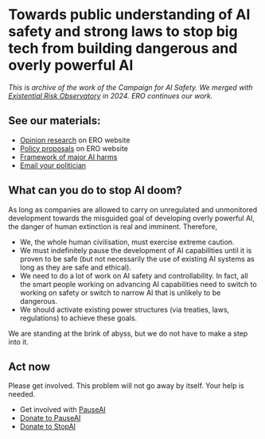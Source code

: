# Towards public understanding of AI safety and strong laws to stop big tech from building dangerous and overly powerful AI

_This is archive of the work of the Campaign for AI Safety. We merged with [Existential Risk Observatory](https://www.existentialriskobservatory.org/) in 2024. ERO continues our work._

## See our materials:

* [Opinion research](https://www.existentialriskobservatory.org/research-2/) on ERO website
* [Policy proposals](https://www.existentialriskobservatory.org/policy-proposals/) on ERO website
* [Framework of major AI harms](https://github.com/Campaign-for-AI-Safety-archive/.github/tree/main#framework-of-major-ai-harms)
* [Email your politician](https://github.com/Campaign-for-AI-Safety-archive/.github/tree/main/email-templates#email-your-politician)

## What can you do to stop AI doom?
As long as companies are allowed to carry on unregulated and unmonitored development towards the misguided goal of developing overly powerful AI, the danger of human extinction is real and imminent. Therefore,

* We, the whole human civilisation, must exercise extreme caution.
* We must indefinitely pause the development of AI capabilities until it is proven to be safe (but not necessarily the use of existing AI systems as long as they are safe and ethical).
* We need to do a lot of work on AI safety and controllability. In fact, all the smart people working on advancing AI capabilities need to switch to working on safety or switch to narrow AI that is unlikely to be dangerous.
* We should activate existing power structures (via treaties, laws, regulations) to achieve these goals.

We are standing at the brink of abyss, but we do not have to make a step into it.

## Act now

Please get involved. This problem will not go away by itself. Your help is needed.

* Get involved with [PauseAI](https://pauseai.info/)
* [Donate to PauseAI](https://pauseai.info/donate)
* [Donate to StopAI](https://www.stopai.info/donate)

